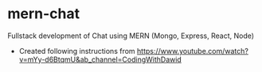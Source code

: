 # mern-chat
Fullstack development of Chat using MERN (Mongo, Express, React, Node)


* Created following instructions from https://www.youtube.com/watch?v=mYy-d6BtqmU&ab_channel=CodingWithDawid

